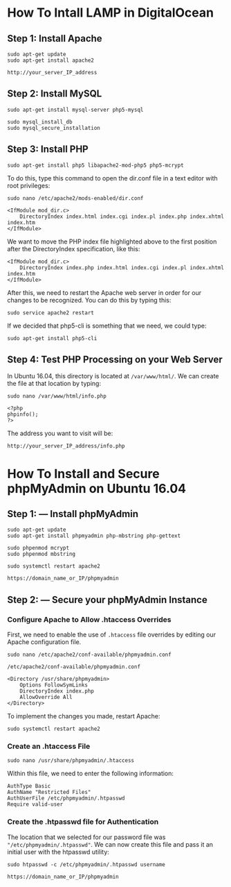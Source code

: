 # How To Intall LAMP in DigitalOcean

## Step 1: Install Apache

```
sudo apt-get update
sudo apt-get install apache2
```
```
http://your_server_IP_address
```
## Step 2: Install MySQL

```
sudo apt-get install mysql-server php5-mysql
```

```
sudo mysql_install_db
sudo mysql_secure_installation
```

## Step 3: Install PHP

```
sudo apt-get install php5 libapache2-mod-php5 php5-mcrypt
```
To do this, type this command to open the dir.conf file in a text editor with root privileges:

```
sudo nano /etc/apache2/mods-enabled/dir.conf
```
```
<IfModule mod_dir.c>
    DirectoryIndex index.html index.cgi index.pl index.php index.xhtml index.htm
</IfModule>
```
We want to move the PHP index file highlighted above to the first position after the DirectoryIndex specification, like this:

```
<IfModule mod_dir.c>
    DirectoryIndex index.php index.html index.cgi index.pl index.xhtml index.htm
</IfModule>
```

After this, we need to restart the Apache web server in order for our changes to be recognized. You can do this by typing this:

```
sudo service apache2 restart
```
If we decided that php5-cli is something that we need, we could type:
```
sudo apt-get install php5-cli
```

## Step 4: Test PHP Processing on your Web Server

In Ubuntu 16.04, this directory is located at `/var/www/html/`. We can create the file at that location by typing:

```
sudo nano /var/www/html/info.php
```
```
<?php
phpinfo();
?>
```
The address you want to visit will be:

```
http://your_server_IP_address/info.php
```
# How To Install and Secure phpMyAdmin on Ubuntu 16.04

## Step 1: — Install phpMyAdmin

```
sudo apt-get update
sudo apt-get install phpmyadmin php-mbstring php-gettext
```
```
sudo phpenmod mcrypt
sudo phpenmod mbstring
```
```
sudo systemctl restart apache2
```
```
https://domain_name_or_IP/phpmyadmin
```
## Step 2: — Secure your phpMyAdmin Instance

### Configure Apache to Allow .htaccess Overrides
First, we need to enable the use of `.htaccess` file overrides by editing our Apache configuration file.

```
sudo nano /etc/apache2/conf-available/phpmyadmin.conf
```
```
/etc/apache2/conf-available/phpmyadmin.conf
```
```
<Directory /usr/share/phpmyadmin>
    Options FollowSymLinks
    DirectoryIndex index.php
    AllowOverride All
</Directory>
```
To implement the changes you made, restart Apache:
```
sudo systemctl restart apache2
```
### Create an .htaccess File

```
sudo nano /usr/share/phpmyadmin/.htaccess
```
Within this file, we need to enter the following information:
```
AuthType Basic
AuthName "Restricted Files"
AuthUserFile /etc/phpmyadmin/.htpasswd
Require valid-user
```
### Create the .htpasswd file for Authentication

The location that we selected for our password file was `"/etc/phpmyadmin/.htpasswd"`. We can now create this file and pass it an initial user with the htpasswd utility:
```
sudo htpasswd -c /etc/phpmyadmin/.htpasswd username
```
```
https://domain_name_or_IP/phpmyadmin
```
